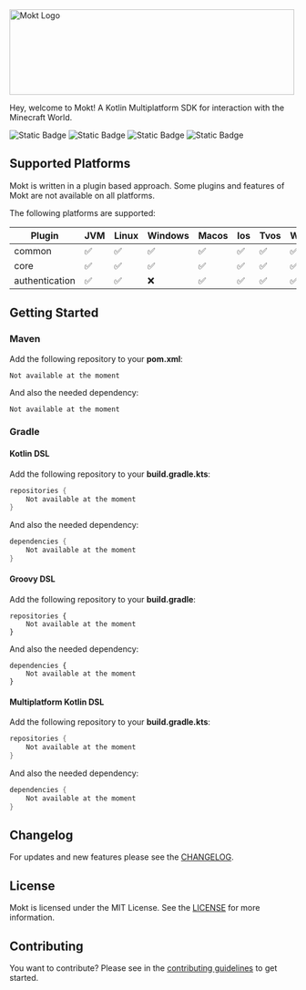 <img src="assets/mokt_full_alpha.png" alt="Mokt Logo" width="500px" height="150"/>

Hey, welcome to Mokt!
A Kotlin Multiplatform SDK for interaction with the Minecraft World.

![Static Badge](https://img.shields.io/badge/kotlin-redtronics?style=flat&logo=kotlin&labelColor=white&color=purple&link=https%3A%2F%2Fkotlinlang.org%2F)
![Static Badge](https://img.shields.io/badge/MIT-redtronics?style=flat&logoColor=black&label=license&labelColor=white&color=purple&link=https%3A%2F%2Fkotlinlang.org%2F)
![Static Badge](https://code.redtronics.dev/nils.jaekel/mokt/badges/master/pipeline.svg)
![Static Badge](https://code.redtronics.dev/nils.jaekel/mokt/-/badges/release.svg)

## Supported Platforms

Mokt is written in a plugin based approach.
Some plugins and features of Mokt are not available on all platforms.

The following platforms are supported:

| Plugin         | JVM | Linux | Windows | Macos | Ios | Tvos | Watchos |
|----------------|-----|-------|---------|-------|-----|------|---------|
| common         | ✅   | ✅     | ✅       | ✅     | ✅   | ✅    | ✅       |
| core           | ✅   | ✅     | ✅       | ✅     | ✅   | ✅    | ✅       |
| authentication | ✅   | ✅     | ❌       | ✅     | ✅   | ✅    | ✅       |

## Getting Started

### Maven

Add the following repository to your **pom.xml**:

```
Not available at the moment
```

And also the needed dependency:

```
Not available at the moment
```

### Gradle

#### Kotlin DSL

Add the following repository to your **build.gradle.kts**:

```kotlin
repositories {
    Not available at the moment
}
```

And also the needed dependency:

```kotlin
dependencies {
    Not available at the moment
}
```

#### Groovy DSL

Add the following repository to your **build.gradle**:

```
repositories {
    Not available at the moment
}
```

And also the needed dependency:

```
dependencies {
    Not available at the moment
}
```

#### Multiplatform Kotlin DSL

Add the following repository to your **build.gradle.kts**:

```kotlin
repositories {
    Not available at the moment
}
```

And also the needed dependency:

```kotlin
dependencies {
    Not available at the moment
}
```

## Changelog

For updates and new features please see the [CHANGELOG](CHANGELOG.md).

## License

Mokt is licensed under the MIT License. See the [LICENSE](LICENSE) for more information.

## Contributing

You want to contribute? Please see in the [contributing guidelines](CONTRIBUTING.md) to get started.

